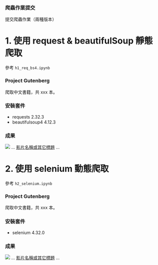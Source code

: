 ### 爬蟲作業提交

提交爬蟲作業（兩種版本）

# 1. 使用 request & beautifulSoup 靜態爬取

參考 `h1_req_bs4.ipynb`

### Project Gutenberg

爬取中文書籍，共 xxx 本。

### 安裝套件

- requests 2.32.3
- beautifulsoup4 4.12.3

### 成果

![](執行過程的擷圖或說明圖片)
...
[影片名稱或其它標題](你的影片連結)
...

# 2. 使用 selenium 動態爬取

參考 `h2_selenium.ipynb`

### Project Gutenberg

爬取中文書籍，共 xxx 本。

### 安裝套件

- selenium 4.32.0

### 成果

![](執行過程的擷圖或說明圖片)
...
[影片名稱或其它標題](你的影片連結)
...
